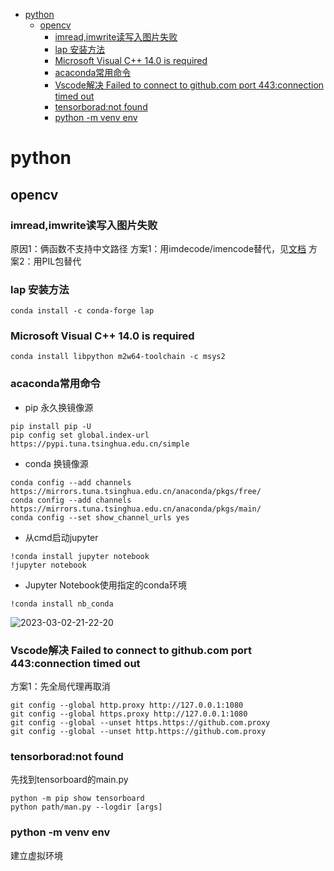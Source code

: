<!-- TOC -->
- [python](#python)
  - [opencv](#opencv)
    - [imread,imwrite读写入图片失败](#imreadimwrite读写入图片失败)
    - [lap 安装方法](#lap-安装方法)
    - [Microsoft Visual C++ 14.0 is required](#microsoft-visual-c-140-is-required)
    - [acaconda常用命令](#acaconda常用命令)
    - [Vscode解决 Failed to connect to github.com port 443:connection timed out](#vscode解决-failed-to-connect-to-githubcom-port-443connection-timed-out)
    - [tensorborad:not found](#tensorboradnot-found)
    - [python -m venv env](#python--m-venv-env)

# python

## opencv

### imread,imwrite读写入图片失败

原因1：俩函数不支持中文路径
方案1：用imdecode/imencode替代，见[文档](/notebook/api/cv2.md)
方案2：用PIL包替代

### lap 安装方法

```shell
conda install -c conda-forge lap
```

### Microsoft Visual C++ 14.0 is required

```shell
conda install libpython m2w64-toolchain -c msys2
```

### acaconda常用命令

- pip 永久换镜像源

```shell
pip install pip -U
pip config set global.index-url https://pypi.tuna.tsinghua.edu.cn/simple
```

- conda 换镜像源

```shell
conda config --add channels https://mirrors.tuna.tsinghua.edu.cn/anaconda/pkgs/free/
conda config --add channels https://mirrors.tuna.tsinghua.edu.cn/anaconda/pkgs/main/
conda config --set show_channel_urls yes

```

- 从cmd启动jupyter

```shell
!conda install jupyter notebook
!jupyter notebook
```

- Jupyter Notebook使用指定的conda环境

 ```Jupyter
 !conda install nb_conda
 ```

![2023-03-02-21-22-20](https://cdn.jsdelivr.net/gh/pleb631/ImgManager@main/img/2023-03-02-21-22-20.png)

### Vscode解决 Failed to connect to github.com port 443:connection timed out

方案1：先全局代理再取消

```
git config --global http.proxy http://127.0.0.1:1080
git config --global https.proxy http://127.0.0.1:1080
git config --global --unset https.https://github.com.proxy
git config --global --unset http.https://github.com.proxy
```

### tensorborad:not found

先找到tensorboard的main.py

```linux
python -m pip show tensorboard
python path/man.py --logdir [args]
```

### python -m venv env

建立虚拟环境
